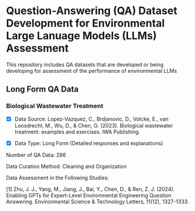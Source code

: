 # Question-Answering (QA) Dataset Development for Environmental Large Lanuage Models (LLMs) Assessment
This repository includes QA datasets that are developed or being developing for assessment of the performance of environmental LLMs

## Long Form QA Data
### Biological Wastewater Treatment
- [x] Data Source: Lopez-Vazquez, C., Brdjanovic, D., Volcke, E., van Loosdrecht, M., Wu, D., & Chen, G. (2023). Biological wastewater treatment: examples and exercises. IWA Publishing.

- [x] Data Type: Long Form (Detailed responses and explanations)

Number of QA Data: 286

Data Curation Method: Cleaning and Organization

Data Assessment in the Following Studies:

[1] Zhu, J. J., Yang, M., Jiang, J., Bai, Y., Chen, D., & Ren, Z. J. (2024). Enabling GPTs for Expert-Level Environmental Engineering Question Answering. Environmental Science & Technology Letters, 11(12), 1327-1333.
